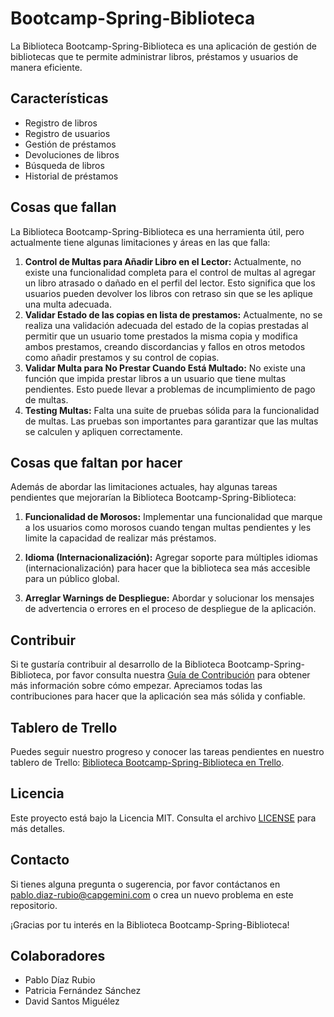 # Bootcamp-Spring-Biblioteca

La Biblioteca Bootcamp-Spring-Biblioteca es una aplicación de gestión de bibliotecas que te permite administrar libros, préstamos y usuarios de manera eficiente.

## Características

- Registro de libros
- Registro de usuarios
- Gestión de préstamos
- Devoluciones de libros
- Búsqueda de libros
- Historial de préstamos

## Cosas que fallan

La Biblioteca Bootcamp-Spring-Biblioteca es una herramienta útil, pero actualmente tiene algunas limitaciones y áreas en las que falla:

1. **Control de Multas para Añadir Libro en el Lector:** Actualmente, no existe una funcionalidad completa para el control de multas al agregar un libro atrasado o dañado en el perfil del lector. Esto significa que los usuarios pueden devolver los libros con retraso sin que se les aplique una multa adecuada.
2. **Validar Estado de las copias en lista de prestamos:** Actualmente, no se realiza una validación adecuada del estado de la copias prestadas al permitir que un usuario tome prestados la misma copia y modifica ambos prestamos, creando discordancias y fallos en otros metodos como añadir prestamos y su control de copias.
3. **Validar Multa para No Prestar Cuando Está Multado:** No existe una función que impida prestar libros a un usuario que tiene multas pendientes. Esto puede llevar a problemas de incumplimiento de pago de multas.
4. **Testing Multas:** Falta una suite de pruebas sólida para la funcionalidad de multas. Las pruebas son importantes para garantizar que las multas se calculen y apliquen correctamente.

## Cosas que faltan por hacer

Además de abordar las limitaciones actuales, hay algunas tareas pendientes que mejorarían la Biblioteca Bootcamp-Spring-Biblioteca:

1. **Funcionalidad de Morosos:** Implementar una funcionalidad que marque a los usuarios como morosos cuando tengan multas pendientes y les limite la capacidad de realizar más préstamos.

2. **Idioma (Internacionalización):** Agregar soporte para múltiples idiomas (internacionalización) para hacer que la biblioteca sea más accesible para un público global.

3. **Arreglar Warnings de Despliegue:** Abordar y solucionar los mensajes de advertencia o errores en el proceso de despliegue de la aplicación.

## Contribuir

Si te gustaría contribuir al desarrollo de la Biblioteca Bootcamp-Spring-Biblioteca, por favor consulta nuestra [Guía de Contribución](CONTRIBUTING.md) para obtener más información sobre cómo empezar. Apreciamos todas las contribuciones para hacer que la aplicación sea más sólida y confiable.

## Tablero de Trello

Puedes seguir nuestro progreso y conocer las tareas pendientes en nuestro tablero de Trello: [Biblioteca Bootcamp-Spring-Biblioteca en Trello](https://trello.com/invite/b/ptSax2rG/ATTIf2b5913509283e55dae7216f41c9284c2615324C/bibliotecaspring).

## Licencia

Este proyecto está bajo la Licencia MIT. Consulta el archivo [LICENSE](LICENSE) para más detalles.

## Contacto

Si tienes alguna pregunta o sugerencia, por favor contáctanos en [pablo.diaz-rubio@capgemini.com](mailto:pablo.diaz-rubio@capgemini.com) o crea un nuevo problema en este repositorio.

¡Gracias por tu interés en la Biblioteca Bootcamp-Spring-Biblioteca!

## Colaboradores
 - Pablo Díaz Rubio
 - Patricia Fernández Sánchez
 - David Santos Miguélez
